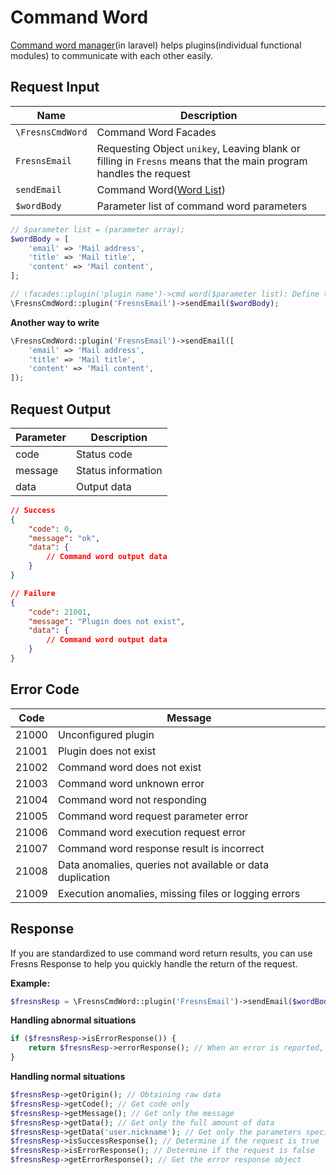 # Command Word

[Command word manager](https://github.com/fresns/cmd-word-manager)(in laravel) helps plugins(individual functional modules) to communicate with each other easily.

## Request Input

| Name | Description |
| --- | --- |
| `\FresnsCmdWord` | Command Word Facades |
| `FresnsEmail` | Requesting Object `unikey`, Leaving blank or filling in `Fresns` means that the main program handles the request |
| `sendEmail` | Command Word([Word List](../../supports/cmd-word/basic.md)) |
| `$wordBody` | Parameter list of command word parameters |

```php
// $parameter list = (parameter array);
$wordBody = [
    'email' => 'Mail address',
    'title' => 'Mail title',
    'content' => 'Mail content',
];

// \facades::plugin('plugin name')->cmd word($parameter list): Define the contract for the return object
\FresnsCmdWord::plugin('FresnsEmail')->sendEmail($wordBody);
```

**Another way to write**

```php
\FresnsCmdWord::plugin('FresnsEmail')->sendEmail([
    'email' => 'Mail address',
    'title' => 'Mail title',
    'content' => 'Mail content',
]);
```

## Request Output

| Parameter | Description |
| --- | --- |
| code | Status code |
| message | Status information |
| data | Output data |

```json
// Success
{
    "code": 0,
    "message": "ok",
    "data": {
        // Command word output data
    }
}

// Failure
{
    "code": 21001,
    "message": "Plugin does not exist",
    "data": {
        // Command word output data
    }
}
```

## Error Code

| Code | Message |
| --- | --- |
| 21000 | Unconfigured plugin |
| 21001 | Plugin does not exist |
| 21002 | Command word does not exist |
| 21003 | Command word unknown error |
| 21004 | Command word not responding |
| 21005 | Command word request parameter error |
| 21006 | Command word execution request error |
| 21007 | Command word response result is incorrect |
| 21008 | Data anomalies, queries not available or data duplication |
| 21009 | Execution anomalies, missing files or logging errors |

## Response

If you are standardized to use command word return results, you can use Fresns Response to help you quickly handle the return of the request.

**Example:**
```php
$fresnsResp = \FresnsCmdWord::plugin('FresnsEmail')->sendEmail($wordBody);
```

**Handling abnormal situations**
```php
if ($fresnsResp->isErrorResponse()) {
    return $fresnsResp->errorResponse(); // When an error is reported, the full amount of parameters is output(code+message+data)
}
```

**Handling normal situations**
```php
$fresnsResp->getOrigin(); // Obtaining raw data
$fresnsResp->getCode(); // Get code only
$fresnsResp->getMessage(); // Get only the message
$fresnsResp->getData(); // Get only the full amount of data
$fresnsResp->getData('user.nickname'); // Get only the parameters specified in data, for example: data.user.nickname
$fresnsResp->isSuccessResponse(); // Determine if the request is true
$fresnsResp->isErrorResponse(); // Determine if the request is false
$fresnsResp->getErrorResponse(); // Get the error response object
```
